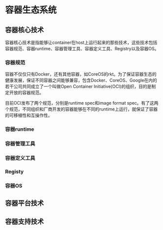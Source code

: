 # 容器生态系统
## 容器核心技术
容器核心技术是指能够让container在host上运行起来的那些技术，这些技术包括容器规范、容器runtime、容器管理工具、容器定义工具、Registry以及容器OS。
### 容器规范
容器不仅仅只有Docker，还有其他容器，如CoreOS的rkt。为了保证容器生态的健康发展，保证不同容器之间能够兼容，包含Docker、CoreOS、Google在内的若干公司共同成立了一个叫做Open Container Initiative(OCI)的组织，目的是制定开放的容器规范。

目前OCI发布了两个规范，分别是runtime spec和image format spec。有了这两个规范，不同组织和厂商开发的容器能够在不同的runtime上运行，就保证了容器的可移植性和互操作性。

### 容器runtime
### 容器管理工具
### 容器定义工具
### Registy
### 容器OS
## 容器平台技术
## 容器支持技术

